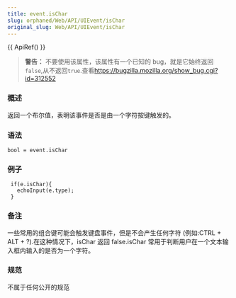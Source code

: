```yaml
---
title: event.isChar
slug: orphaned/Web/API/UIEvent/isChar
original_slug: Web/API/UIEvent/isChar
---
```

{{ ApiRef() }}

> **警告：** 不要使用该属性，该属性有一个已知的 bug，就是它始终返回`false`,从不返回`true`.查看<https://bugzilla.mozilla.org/show_bug.cgi?id=312552>

### 概述

返回一个布尔值，表明该事件是否是由一个字符按键触发的。

### 语法

```
bool = event.isChar
```

### 例子

```
 if(e.isChar){
   echoInput(e.type);
 }
```

### 备注

一些常用的组合键可能会触发键盘事件，但是不会产生任何字符 (例如:CTRL + ALT + ?).在这种情况下，isChar 返回 false.isChar 常用于判断用户在一个文本输入框内输入的是否为一个字符。

### 规范

不属于任何公开的规范
